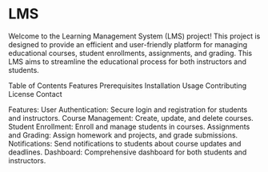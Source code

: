 # LMS
Welcome to the Learning Management System (LMS) project! This project is designed to provide an efficient and user-friendly platform for managing educational courses, student enrollments, assignments, and grading. This LMS aims to streamline the educational process for both instructors and students.

Table of Contents
Features
Prerequisites
Installation
Usage
Contributing
License
Contact

Features:
User Authentication: Secure login and registration for students and instructors.
Course Management: Create, update, and delete courses.
Student Enrollment: Enroll and manage students in courses.
Assignments and Grading: Assign homework and projects, and grade submissions.
Notifications: Send notifications to students about course updates and deadlines.
Dashboard: Comprehensive dashboard for both students and instructors.
